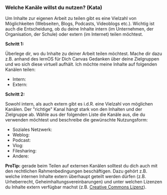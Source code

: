 ### Welche Kanäle willst du nutzen? (Kata)

Um Inhalte zur eigenen Arbeit zu teilen gibt es eine Vielzahl von Möglichkeiten (Webseiten, Blogs, Podcasts, Videoblogs etc.). Wichtig ist auch die Entscheidung, ob du deine Inhalte intern (im Unternehmen, der Organisation, der Schule) oder extern (im Internet) teilen möchtest.

**Schritt 1:**

Überlege dir, wo du Inhalte zu deiner Arbeit teilen möchtest. Mache dir dazu z.B. anhand des lernOS für Dich Canvas Gedanken über deine Zielgruppen und wo sich diese virtuell aufhält. Ich möchte meine Inhalte auf folgenden Kanälen teilen:

* Intern:
* Extern:

**Schritt 2:**

Sowohl intern, als auch extern gibt es i.d.R. eine Vielzahl von möglichen Kanälen. Der "richtige" Kanal hängt stark von den Inhalten und der Zielgruppe ab. Wähle aus der folgenden Liste die Kanäle aus, die du verwenden möchtest und beschreibe die gewünschte Nutzungsform:

* Soziales Netzwerk:
* Weblog:
* Podcast:
* Vlog:
* Filesharing:
* Andere:

**ProTip:** gerade beim Teilen auf externen Kanälen solltest du dich auch mit den rechtlichen Rahmenbedingungen beschäftigen. Dazu gehört z.B. welche internen Inhalte extern überhaupt geteilt werden dürfen (z.B. Urheberrecht, Geheimhaltungsvereinbarungen) und unter welchen Lizenzen du Inhalte extern verfügbar machst (z.B. [Creative Commons Lizenz](https://de.wikipedia.org/wiki/Creative_Commons)).
